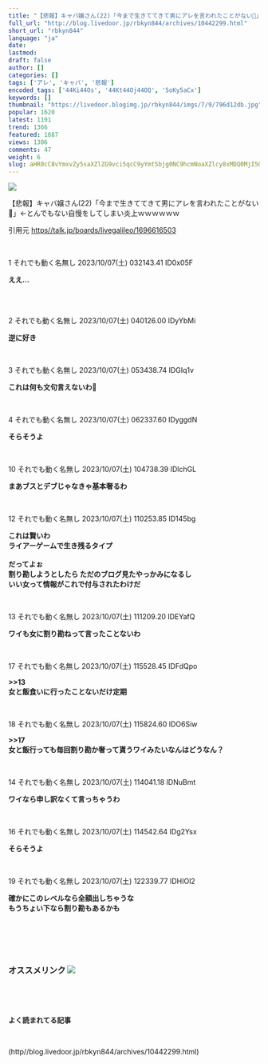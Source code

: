 ```yaml
---
title: "【悲報】キャバ嬢さん(22)「今まで生きててきて男にアレを言われたことがない🥺」←とんでもない自慢をしてしまい炎上ｗｗｗｗｗｗ"
full_url: "http://blog.livedoor.jp/rbkyn844/archives/10442299.html"
short_url: "rbkyn844"
language: "ja"
date: 
lastmod: 
draft: false
author: []
categories: []
tags: ['アレ', 'キャバ', '悲報']
encoded_tags: ['44Ki44Os', '44Kt44Oj44OQ', '5oKy5aCx']
keywords: []
thumbnail: "https://livedoor.blogimg.jp/rbkyn844/imgs/7/9/796d12db.jpg"
popular: 1620
latest: 1191
trend: 1366
featured: 1887
views: 1306
comments: 47
weight: 6
slug: aHR0cC8vYmxvZy5saXZlZG9vci5qcC9yYmt5bjg0NC9hcmNoaXZlcy8xMDQ0MjI5OS5odG1s
---
```


![](https://livedoor.blogimg.jp/rbkyn844/imgs/7/9/796d12db.jpg)

<div><p>【悲報】キャバ嬢さん(22)「今まで生きててきて男にアレを言われたことがない🥺」←とんでもない自慢をしてしまい炎上ｗｗｗｗｗｗ</p><p>引用元 <a href='https//talk.jp/boards/livegalileo/1696616503' target='_blank' title=''>https//talk.jp/boards/livegalileo/1696616503 </a> </p><br><p class='res1'>1 それでも動く名無し 2023/10/07(土) 032143.41 ID0x05F</p><p class='res2'><b> ええ… </b></p> <br> <br> <p class='res1'>2 それでも動く名無し 2023/10/07(土) 040126.00 IDyYbMi </p> <p class='res2'><b> 逆に好き </b></p><br> <p class='res1'>3 それでも動く名無し 2023/10/07(土) 053438.74 IDGIq1v </p> <p class='res2'><b> これは何も文句言えないわ🤕 </b></p><br> <p class='res1'>4 それでも動く名無し 2023/10/07(土) 062337.60 IDyggdN </p> <p class='res2'><b> そらそうよ </b></p><br> <p class='res1'>10 それでも動く名無し 2023/10/07(土) 104738.39 IDlchGL </p> <p class='res2'><b> まあブスとデブじゃなきゃ基本奢るわ </b></p><br> <p class='no-pc'></p> <p class='res1'>12 それでも動く名無し 2023/10/07(土) 110253.85 ID145bg </p> <p class='res2'><b> これは賢いわ <br> ライアーゲームで生き残るタイプ <br> <br> だってよぉ <br> 割り勘しようとしたら ただのブログ見たやっかみになるし <br> いい女って情報がこれで付与されたわけだ </b></p><br> <p class='res1'>13 それでも動く名無し 2023/10/07(土) 111209.20 IDEYafQ </p> <p class='res2'><b> ワイも女に割り勘ねって言ったことないわ </b></p><br> <p class='res1'>17 それでも動く名無し 2023/10/07(土) 115528.45 IDFdQpo </p> <p class='res2'><b> >>13 <br> 女と飯食いに行ったことないだけ定期 </b></p><br> <p class='res1'>18 それでも動く名無し 2023/10/07(土) 115824.60 IDO6Siw </p> <p class='res2'><b> >>17 <br> 女と飯行っても毎回割り勘か奢って貰うワイみたいなんはどうなん？ </b></p><br> <p class='res1'>14 それでも動く名無し 2023/10/07(土) 114041.18 IDNuBmt </p> <p class='res2'><b> ワイなら申し訳なくて言っちゃうわ </b></p><br> <p class='res1'>16 それでも動く名無し 2023/10/07(土) 114542.64 IDg2Ysx </p> <p class='res2'><b> そらそうよ </b></p><br> <p class='res1'>19 それでも動く名無し 2023/10/07(土) 122339.77 IDHIOl2 </p> <p class='res2'><b> 確かにこのレベルなら全額出しちゃうな <br> もうちょい下なら割り勘もあるかも </b></p><br> <p id='5077e33f033c4e934bb013c7c4eb8bbd'> </p><br> <br> <p class='no-pc'></p> <h3 class='linkh'>オススメリンク <img src='http//blog.livedoor.jp/rbkyn844/ftp/fusagikom-fikergh.png'></h3> <p class='link2'> </p><br> <p class='no-pc'></p> <p class='no-pc'><br><p><b>よく読まれてる記事</b></p><br></p> </div>

(http//blog.livedoor.jp/rbkyn844/archives/10442299.html)
